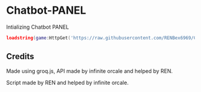 # Chatbot-PANEL

Intializing Chatbot PANEL

```lua
loadstring(game:HttpGet('https://raw.githubusercontent.com/RENBex6969/Chatbot-PANEL/main/Chatbot.lua'))()
```

## Credits

Made using groq.js, API made by infinite orcale and helped by REN.

Script made by REN and helped by infinite orcale.
